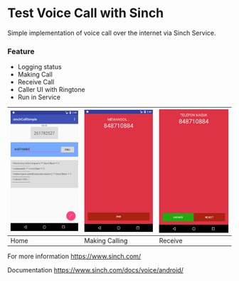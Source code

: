 # Test Voice Call with Sinch

Simple implementation of voice call over the internet via Sinch Service.

### Feature
* Logging status
* Making Call
* Receive Call
* Caller UI with Ringtone
* Run in Service

<img src="https://github.com/agusibrahim/SinchVoiceCall-Example/blob/master/media/Screenshot_1524685785.png" width="200"> | <img src="https://github.com/agusibrahim/SinchVoiceCall-Example/blob/master/media/Screenshot_1524685771.png" width="200"> | <img src="https://github.com/agusibrahim/SinchVoiceCall-Example/blob/master/media/Screenshot_1524685723.png" width="200">
------------ | ------------- | -------------
Home | Making Calling | Receive

For more information https://www.sinch.com/

Documentation https://www.sinch.com/docs/voice/android/